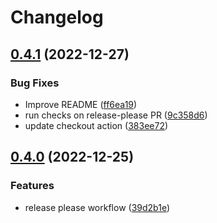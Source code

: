 # Changelog

## [0.4.1](https://github.com/ekroon/spark-rs/compare/v0.4.0...v0.4.1) (2022-12-27)


### Bug Fixes

* Improve README ([ff6ea19](https://github.com/ekroon/spark-rs/commit/ff6ea19f3c466c697d10a147260a28b01e95a3cc))
* run checks on release-please PR ([9c358d6](https://github.com/ekroon/spark-rs/commit/9c358d62f645c0ca9f719f8351b484938c7ea5dd))
* update checkout action ([383ee72](https://github.com/ekroon/spark-rs/commit/383ee72fe589726894bda2c015d97c1dae16f201))

## [0.4.0](https://github.com/ekroon/spark-rs/compare/v0.3.0...v0.4.0) (2022-12-25)


### Features

* release please workflow ([39d2b1e](https://github.com/ekroon/spark-rs/commit/39d2b1e27c460b422412dab69c7f83f2b0ce20d6))
